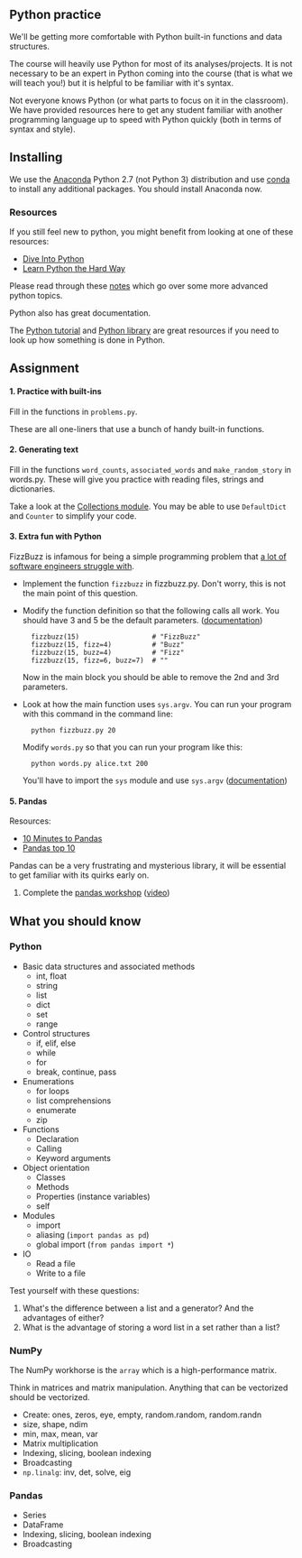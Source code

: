 ## Python practice

We'll be getting more comfortable with Python built-in functions and data structures.

The course will heavily use Python for most of its analyses/projects.  It is not
necessary to be an expert in Python coming into the course (that is what we will
teach you!) but it is helpful to be familiar with it's syntax.

Not everyone knows Python (or what parts to focus on it in the classroom).  We
have provided resources here to get any student familiar with another
programming language up to speed with Python quickly (both in terms of syntax
and style). 

## Installing

We use the [Anaconda](https://store.continuum.io/cshop/anaconda/) Python 2.7
(not Python 3) distribution and use [conda](http://www.continuum.io/blog/conda)
to install any additional packages. You should install Anaconda now.

### Resources

If you still feel new to python, you might benefit from looking at one of these resources:
* [Dive Into Python](http://www.diveintopython.net/)
* [Learn Python the Hard Way](http://learnpythonthehardway.org/)

Please read through these [notes](python.md) which go over some more advanced python topics.

Python also has great documentation.

The [Python tutorial](https://docs.python.org/2/tutorial/) and
[Python library](https://docs.python.org/2/library/) are great resources if
you need to look up how something is done in Python.
    
## Assignment

#### 1. Practice with built-ins

Fill in the functions in `problems.py`.

These are all one-liners that use a bunch of handy built-in functions.

#### 2. Generating text

Fill in the functions `word_counts`, `associated_words` and `make_random_story`
in words.py. These will give you practice with reading files, strings and dictionaries.

Take a look at the [Collections module](https://docs.python.org/2/library/collections.html).
You may be able to use `DefaultDict` and `Counter` to simplify your code.

#### 3. Extra fun with Python

FizzBuzz is infamous for being a simple programming problem that [a lot of software
engineers struggle with](http://blog.codinghorror.com/why-cant-programmers-program/).

* Implement the function `fizzbuzz` in fizzbuzz.py. Don't worry, this is not the main point of this question.

* Modify the function definition so that the following calls all work. You should have 3 and 5 be the default parameters.
([documentation](https://docs.python.org/2/tutorial/controlflow.html#default-argument-values))

        fizzbuzz(15)                  # "FizzBuzz"
        fizzbuzz(15, fizz=4)          # "Buzz"
        fizzbuzz(15, buzz=4)          # "Fizz"
        fizzbuzz(15, fizz=6, buzz=7)  # ""

    Now in the main block you should be able to remove the 2nd and 3rd parameters.

* Look at how the main function uses `sys.argv`. You can run your program with this
command in the command line:

        python fizzbuzz.py 20

    Modify `words.py` so that you can run your program like this:

        python words.py alice.txt 200

    You'll have to import the `sys` module and use `sys.argv` ([documentation](https://docs.python.org/2/library/sys.html))

#### 5. Pandas

Resources:

* [10 Minutes to Pandas](http://pandas.pydata.org/pandas-docs/stable/10min.html)
* [Pandas top 10](http://manishamde.github.io/blog/2013/03/07/pandas-and-python-top-10/)

Pandas can be a very frustrating and mysterious library, it will be essential to get familiar with its quirks early on.

1. Complete the [pandas workshop](http://nbviewer.ipython.org/github/jvns/talks/blob/master/pydatanyc2013/PyData%20NYC%202013%20tutorial.ipynb) ([video](https://vimeo.com/79835526))


## What you should know

### Python

* Basic data structures and associated methods
  * int, float
  * string
  * list
  * dict
  * set
  * range
* Control structures
  * if, elif, else
  * while
  * for
  * break, continue, pass
* Enumerations
  * for loops
  * list comprehensions
  * enumerate
  * zip
* Functions
  * Declaration
  * Calling
  * Keyword arguments
* Object orientation
  * Classes
  * Methods
  * Properties (instance variables)
  * self
* Modules
  * import
  * aliasing (`import pandas as pd`)
  * global import (`from pandas import *`)
* IO
  * Read a file
  * Write to a file

Test yourself with these questions:

1. What's the difference between a list and a generator? And the advantages of either?
2. What is the advantage of storing a word list in a set rather than a list?

### NumPy

The NumPy workhorse is the `array` which is a high-performance matrix.

Think in matrices and matrix manipulation. Anything that can be vectorized
should be vectorized.

* Create: ones, zeros, eye, empty, random.random, random.randn
* size, shape, ndim
* min, max, mean, var
* Matrix multiplication
* Indexing, slicing, boolean indexing
* Broadcasting
* `np.linalg`: inv, det, solve, eig

### Pandas

* Series
* DataFrame
* Indexing, slicing, boolean indexing
* Broadcasting

